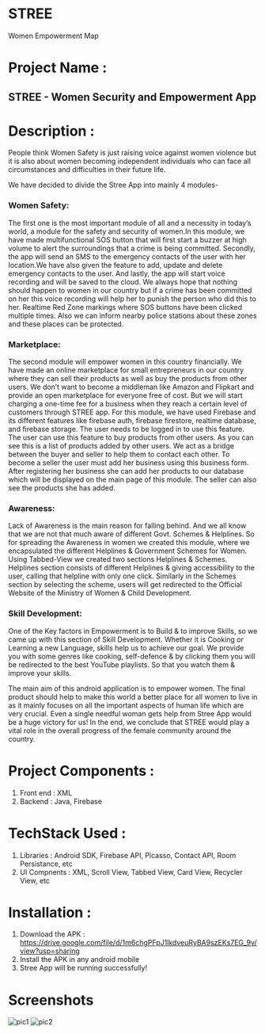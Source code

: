# STREE
Women Empowerment Map
# Project Name : 

## STREE - Women Security and Empowerment App

# Description :

People think Women Safety is just raising voice against women violence but it is also about women becoming independent individuals who can face all circumstances and difficulties in their future life.

We have decided to divide the Stree App into mainly 4 modules-

### Women Safety:
The first one is the most important module of all and a necessity in today’s world, a module for the safety and security of women.In this module, we have made multifunctional SOS button that will first start a buzzer at high volume to alert the surroundings that a crime is being committed. Secondly, the app will send an SMS to the emergency contacts of the user with her location.We have also given the feature to add, update and delete emergency contacts to the user. And lastly, the app will start voice recording and will be saved to the cloud. We always hope that nothing should happen to women in our country but if a crime has been committed on her this voice recording will help her to punish the person who did this to her. Realtime Red Zone markings where SOS buttons have been clicked multiple times. Also we can inform nearby police stations about these zones and these places can be protected.


### Marketplace:

The second module will empower women in this country financially. We have made an online marketplace for small entrepreneurs in our country where they can sell their products as well as buy the products from other users. We don’t want to become a middleman like Amazon and Flipkart and provide an open marketplace for everyone free of cost. But we will start charging a one-time fee for a business when they reach a certain level of customers through STREE app. For this module, we have used Firebase and its different features like firebase auth, firebase firestore, realtime database, and firebase storage. The user needs to be logged in to use this feature. The user can use this feature to buy products from other users. As you can see this is a list of products added by other users. We act as a bridge between the buyer and seller to help them to contact each other. To become a seller the user must add her business using this business form. After registering her business she can add her products to our database which will be displayed on the main page of this module. The seller can also see the products she has added.

### Awareness:

Lack of Awareness is the main reason for falling behind. And we all know that we are not that much aware of different Govt. Schemes & Helplines. So for  spreading the Awareness in women we created this module, where we encapsulated the different Helplines & Government Schemes for Women. Using Tabbed-View we created two sections Helplines & Schemes. Helplines section consists of different Helplines & giving accessibility to the user, calling that helpline with only one click. Similarly in the Schemes section by selecting the scheme, users will get redirected to the Official Website of the Ministry of Women & Child Development. 

### Skill Development:

One of the Key factors in Empowerment is to Build & to improve Skills, so we came up with this section of Skill Development. Whether it is Cooking or Learning a new Language, skills help us to achieve our goal. We provide you with some genres like cooking, self-defence & by clicking them you will be redirected to the best YouTube playlists. So that you watch them & improve your skills. 

The main aim of this android application is to empower women. The final product should help to make this world a better place for all women to live in as it mainly focuses on all the important aspects of human life which are very crucial. Even a single needful woman gets help from Stree App would be a huge victory for us! In the end, we conclude that STREE would play a vital role in the overall progress of the female community around the country.

# Project Components :
1) Front end : XML
2) Backend : Java, Firebase

# TechStack Used : 
1) Libraries : Android SDK, Firebase API, Picasso, Contact API, Room Persistance, etc
2) UI Compnents : XML, Scroll View, Tabbed View, Card View, Recycler View, etc

# Installation : 
1) Download the APK : https://drive.google.com/file/d/1m6chgPFpJ1lkdveuRyBA9szEKs7EG_9v/view?usp=sharing
2) Install the APK in any android mobile
3) Stree App will be running successfully!

# Screenshots
![pic1](https://drive.google.com/file/d/1HDWCptnqDgB0ERPCWHbzvljIZE-oXvNh/view?usp=sharing)
![pic2](https://drive.google.com/file/d/1W3SSMMtXVzd1ypDNHk465zAU8feY6pqW/view?usp=sharing)
